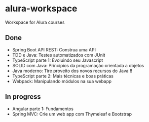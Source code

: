 # alura-workspace

Workspace for Alura courses

## Done

- Spring Boot API REST: Construa uma API
- TDD e Java: Testes automatizados com JUnit
- TypeScript parte 1: Evoluindo seu Javascript
- SOLID com Java: Princípios da programação orientada a objetos
- Java moderno: Tire proveito dos novos recursos do Java 8
- TypeScript parte 2: Mais técnicas e boas práticas
- Webpack: Manipulando módulos na sua webapp

## In progress

- Angular parte 1: Fundamentos
- Spring MVC: Crie um web app com Thymeleaf e Bootstrap
